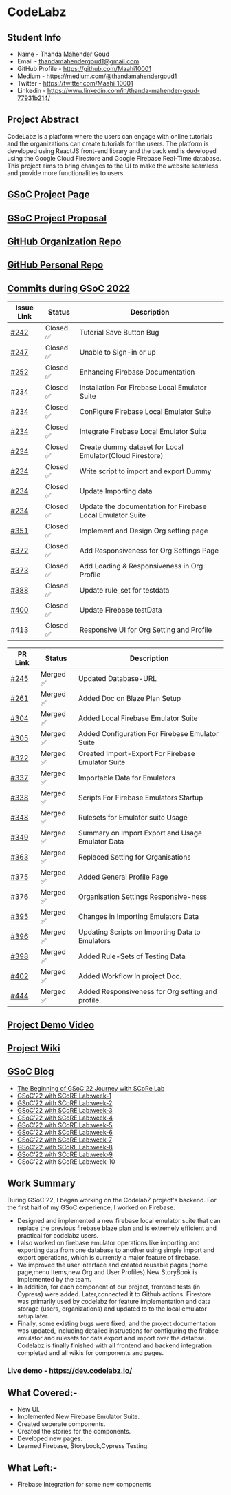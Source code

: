 # CodeLabz

## Student Info

- Name - Thanda Mahender Goud
- Email - thandamahendergoud1@gmail.com
- GitHub Profile - https://github.com/Maahi10001
- Medium - https://medium.com/@thandamahendergoud1
- Twitter - https://twitter.com/Maahi_10001
- Linkedin - https://www.linkedin.com/in/thanda-mahender-goud-77931b214/
## Project Abstract

CodeLabz is a platform where the users can engage with online tutorials and the organizations can create tutorials for the users. The platform is developed using ReactJS front-end library and the back end is developed using the Google Cloud Firestore and Google Firebase Real-Time database. This project aims to bring changes to the UI to make the website seamless and provide more functionalities to users.

## [GSoC Project Page](https://summerofcode.withgoogle.com/programs/2022/projects/zwGmPCW4)

## [GSoC Project Proposal](https://drive.google.com/file/d/1rZIGdOAUsiqNNvIuBbtArY7OYG5-Xrfw/view?usp=sharing)

## [GitHub Organization Repo](https://github.com/scorelab/Codelabz)

## [GitHub Personal Repo](https://github.com/Maahi10001/Codelabz)

## [Commits during GSoC 2022](https://github.com/scorelab/Codelabz/commits?author=maahi10001)

| Issue Link   | Status         | Description |
|--------------|----------------|-------------|
| [#242](https://github.com/scorelab/Codelabz/issues/242)| Closed ✅ | Tutorial Save Button Bug
| [#247](https://github.com/scorelab/Codelabz/issues/247)| Closed ✅ | Unable to Sign-in or up
| [#252](https://github.com/scorelab/Codelabz/issues/252)| Closed ✅ | Enhancing Firebase Documentation
| [#234](https://github.com/scorelab/Codelabz/issues/234)| Closed ✅ | Installation For Firebase Local Emulator Suite
| [#234](https://github.com/scorelab/Codelabz/issues/234)| Closed ✅ | ConFigure Firebase Local Emulator Suite 
| [#234](https://github.com/scorelab/Codelabz/issues/234)| Closed ✅ | Integrate Firebase Local Emulator Suite
| [#234](https://github.com/scorelab/Codelabz/issues/234)| Closed ✅ | Create dummy dataset for Local Emulator(Cloud Firestore)
| [#234](https://github.com/scorelab/Codelabz/issues/234)| Closed ✅ | Write script to import and export Dummy
| [#234](https://github.com/scorelab/Codelabz/issues/234)| Closed ✅ | Update Importing data
| [#234](https://github.com/scorelab/Codelabz/issues/234)| Closed ✅ |  Update the documentation for Firebase Local Emulator Suite 
| [#351](https://github.com/scorelab/Codelabz/issues/351)| Closed ✅ | Implement and Design Org setting page
| [#372](https://github.com/scorelab/Codelabz/issues/372)| Closed ✅ | Add Responsiveness for Org Settings Page
| [#373](https://github.com/scorelab/Codelabz/issues/373)| Closed ✅ | Add Loading & Responsiveness in Org Profile
| [#388](https://github.com/scorelab/Codelabz/issues/388)| Closed ✅ | Update rule_set for testdata
| [#400](https://github.com/scorelab/Codelabz/issues/400)| Closed ✅ | Update Firebase testData
| [#413](https://github.com/scorelab/Codelabz/issues/413)| Closed ✅ | Responsive UI for Org Setting and Profile

| PR Link   | Status         |  Description |
|-----------|----------------|--------------|
| [#245](https://github.com/scorelab/Codelabz/pull/245) | Merged ✅ | Updated Database-URL 
| [#261](https://github.com/scorelab/Codelabz/pull/261) | Merged ✅ | Added Doc on Blaze Plan Setup
| [#304](https://github.com/scorelab/Codelabz/pull/304) | Merged ✅ | Added Local Firebase Emulator Suite
| [#305](https://github.com/scorelab/Codelabz/pull/305) | Merged ✅ | Added Configuration For Firebase Emulator Suite
| [#322](https://github.com/scorelab/Codelabz/pull/322) | Merged ✅ | Created Import-Export For Firebase Emulator Suite
| [#337](https://github.com/scorelab/Codelabz/pull/337) | Merged ✅ | Importable Data for Emulators
| [#338](https://github.com/scorelab/Codelabz/pull/338) | Merged ✅ | Scripts For Firebase Emulators Startup 
| [#348](https://github.com/scorelab/Codelabz/pull/348) | Merged ✅ | Rulesets for Emulator suite Usage
| [#349](https://github.com/scorelab/Codelabz/pull/349) | Merged ✅ | Summary on Import Export and Usage Emulator Data
| [#363](https://github.com/scorelab/Codelabz/pull/363) | Merged ✅ | Replaced Setting for Organisations
| [#375](https://github.com/scorelab/Codelabz/pull/375) | Merged ✅ | Added General Profile Page
| [#376](https://github.com/scorelab/Codelabz/pull/376) | Merged ✅ | Organisation Settings Responsive-ness
| [#395](https://github.com/scorelab/Codelabz/pull/395) | Merged ✅ | Changes in Importing Emulators Data
| [#396](https://github.com/scorelab/Codelabz/pull/396) | Merged ✅ | Updating Scripts on Importing Data to Emulators
| [#398](https://github.com/scorelab/Codelabz/pull/398) | Merged ✅ | Added Rule-Sets of Testing Data
| [#402](https://github.com/scorelab/Codelabz/pull/402) | Merged ✅ | Added Workflow In project Doc.
| [#444](https://github.com/scorelab/Codelabz/pull/444) | Merged ✅ | Added Responsiveness for Org setting and profile.


## [Project Demo Video](https://www.youtube.com/watch?v=ro7bVbgWIm4)

## [Project Wiki](https://github.com/scorelab/Codelabz/wiki)

## [GSoC Blog](https://medium.com/me/stories/public)

- [The Beginning of GSoC’22 Journey with SCoRe Lab](https://medium.com/scorelab/the-beginning-of-gsoc22-journey-with-score-lab-655cc2b08dd1)
- [GSoC’22 with SCoRE Lab:week-1](https://medium.com/scorelab/gsoc22-with-score-lab-week-1-4106aecd4e06)
- [GSoC’22 with SCoRE Lab:week-2](https://medium.com/scorelab/gsoc22-with-score-lab-week-2-42c0d692e0d4)
- [GSoC’22 with SCoRE Lab:week-3](https://medium.com/scorelab/gsoc22-with-score-lab-week-3-ac3ef8b6c409)
- [GSoC’22 with SCoRE Lab:week-4](https://medium.com/scorelab/gsoc22-with-score-lab-week-4-bc3181b02971)
- [GSoC’22 with SCoRE Lab:week-5](https://medium.com/scorelab/gsoc22-with-score-lab-week-5-4551aacd571a)
- [GSoC’22 with SCoRE Lab:week-6](https://medium.com/scorelab/gsoc22-with-score-lab-week-6-9621b04f194f)
- [GSoC’22 with SCoRE Lab:week-7](https://medium.com/scorelab/gsoc22-with-score-lab-week-7-64082d6a5864)
- [GSoC’22 with SCoRE Lab:week-8](https://medium.com/scorelab/gsoc22-with-score-lab-week-8-935fcea5b886)
- [GSoC’22 with SCoRE Lab:week-9](https://medium.com/scorelab/gsoc22-with-score-lab-week-9-f68d6f22a0d0)
- GSoC’22 with SCoRE Lab:week-10


## Work Summary

During GSoC'22, I began working on the CodelabZ project's backend. For the first half of my GSoC experience, I worked on Firebase.
- Designed and implemented a new firebase local emulator suite that can replace the previous firebase blaze plan and is extremely efficient and practical for codelabz users.
- I also worked on firebase emulator operations like importing and exporting data from one database to another using simple import and export operations, which is currently a major feature of firebase.
- We improved the user interface and created reusable pages (home page,menu Items,new Org and User Profiles).New StoryBook is implemented by the team.
- In addition, for each component of our project, frontend tests (in Cypress) were added. Later,connected it to Github actions. Firestore was primarily used by codelabz for feature implementation and data storage (users, organizations) and updated to to the local emulator setup later.
- Finally, some existing bugs were fixed, and the project documentation was updated, including detailed instructions for configuring the firabse emulator and rulesets for data export and import over the databse. Codelabz is finally finished with all frontend and backend integration completed and all wikis for components and pages.
### Live demo - https://dev.codelabz.io/

## What Covered:-
- New UI.
- Implemented New Firebase Emulator Suite.
- Created seperate components.
- Created the stories for the components.
- Developed new pages.
- Learned Firebase, Storybook,Cypress Testing.

## What Left:-
- Firebase Integration for some new components
